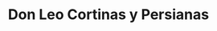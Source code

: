 ---
title: "Don Leo Cortinas y Persianas"
url: /heredia/don-leo-cortinas-y-persianas/
shop: decoración interior
---